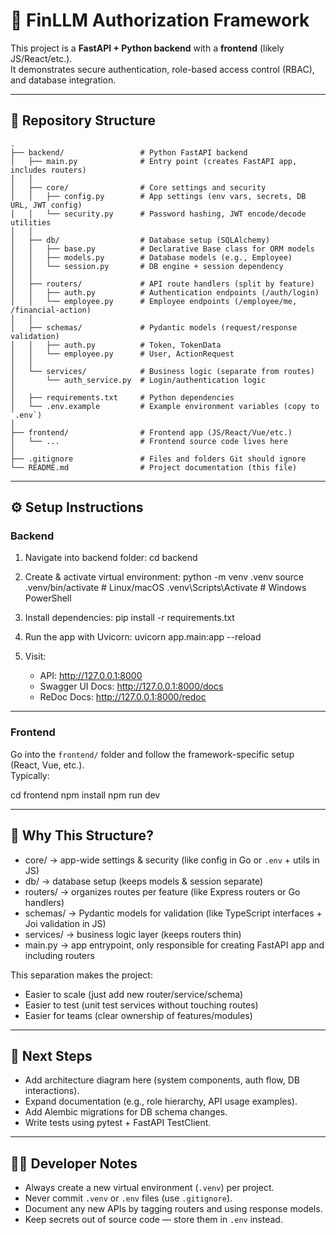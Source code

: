 # 🏦 FinLLM Authorization Framework

This project is a **FastAPI + Python backend** with a **frontend** (likely JS/React/etc.).  
It demonstrates secure authentication, role-based access control (RBAC), and database integration.

---

## 📂 Repository Structure
```
.
├── backend/                 # Python FastAPI backend
│   ├── main.py              # Entry point (creates FastAPI app, includes routers)
│   │
│   ├── core/                # Core settings and security
│   │   ├── config.py        # App settings (env vars, secrets, DB URL, JWT config)
│   │   └── security.py      # Password hashing, JWT encode/decode utilities
│   │
│   ├── db/                  # Database setup (SQLAlchemy)
│   │   ├── base.py          # Declarative Base class for ORM models
│   │   ├── models.py        # Database models (e.g., Employee)
│   │   └── session.py       # DB engine + session dependency
│   │
│   ├── routers/             # API route handlers (split by feature)
│   │   ├── auth.py          # Authentication endpoints (/auth/login)
│   │   └── employee.py      # Employee endpoints (/employee/me, /financial-action)
│   │
│   ├── schemas/             # Pydantic models (request/response validation)
│   │   ├── auth.py          # Token, TokenData
│   │   └── employee.py      # User, ActionRequest
│   │
│   └── services/            # Business logic (separate from routes)
│       └── auth_service.py  # Login/authentication logic
│
│   ├── requirements.txt     # Python dependencies
│   └── .env.example         # Example environment variables (copy to `.env`)
│
├── frontend/                # Frontend app (JS/React/Vue/etc.)
│   └── ...                  # Frontend source code lives here
│
├── .gitignore               # Files and folders Git should ignore
└── README.md                # Project documentation (this file)
```
---

## ⚙️ Setup Instructions

### Backend

1. Navigate into backend folder:
   cd backend

2. Create & activate virtual environment:
   python -m venv .venv
   source .venv/bin/activate     # Linux/macOS
   .venv\\Scripts\\Activate        # Windows PowerShell

3. Install dependencies:
   pip install -r requirements.txt

4. Run the app with Uvicorn:
   uvicorn app.main:app --reload

5. Visit:
   - API: http://127.0.0.1:8000
   - Swagger UI Docs: http://127.0.0.1:8000/docs
   - ReDoc Docs: http://127.0.0.1:8000/redoc

---

### Frontend

Go into the `frontend/` folder and follow the framework-specific setup (React, Vue, etc.).  
Typically:

cd frontend
npm install
npm run dev

---

## 🧩 Why This Structure?

- core/ → app-wide settings & security (like config in Go or `.env` + utils in JS)  
- db/ → database setup (keeps models & session separate)  
- routers/ → organizes routes per feature (like Express routers or Go handlers)  
- schemas/ → Pydantic models for validation (like TypeScript interfaces + Joi validation in JS)  
- services/ → business logic layer (keeps routers thin)  
- main.py → app entrypoint, only responsible for creating FastAPI app and including routers  

This separation makes the project:
- Easier to scale (just add new router/service/schema)  
- Easier to test (unit test services without touching routes)  
- Easier for teams (clear ownership of features/modules)  

---

## 📌 Next Steps
- Add architecture diagram here (system components, auth flow, DB interactions).  
- Expand documentation (e.g., role hierarchy, API usage examples).  
- Add Alembic migrations for DB schema changes.  
- Write tests using pytest + FastAPI TestClient.  

---

## 🧑‍💻 Developer Notes
- Always create a new virtual environment (`.venv`) per project.  
- Never commit `.venv` or `.env` files (use `.gitignore`).  
- Document any new APIs by tagging routers and using response models.  
- Keep secrets out of source code — store them in `.env` instead.  
